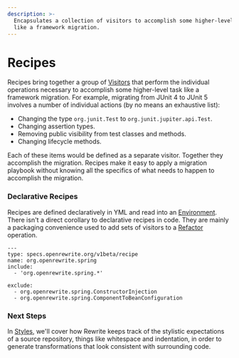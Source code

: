 ```yaml
---
description: >-
  Encapsulates a collection of visitors to accomplish some higher-level task
  like a framework migration.
---
```


# Recipes

Recipes bring together a group of [Visitors](visitor.md) that perform the individual operations necessary to accomplish some higher-level task like a framework migration. For example, migrating from JUnit 4 to JUnit 5 involves a number of individual actions \(by no means an exhaustive list\):

* Changing the type `org.junit.Test` to `org.junit.jupiter.api.Test`.
* Changing assertion types.
* Removing public visibility from test classes and methods.
* Changing lifecycle methods.

Each of these items would be defined as a separate visitor. Together they accomplish the migration. Recipes make it easy to apply a migration playbook without knowing all the specifics of what needs to happen to accomplish the migration.

### Declarative Recipes

Recipes are defined declaratively in YML and read into an [Environment](environment.md). There isn't a direct corollary to declarative recipes in code. They are mainly a packaging convenience used to add sets of visitors to a [Refactor ](refactor.md)operation.

```text
---
type: specs.openrewrite.org/v1beta/recipe
name: org.openrewrite.spring
include:
  - 'org.openrewrite.spring.*'

exclude:
  - org.openrewrite.spring.ConstructorInjection
  - org.openrewrite.spring.ComponentToBeanConfiguration
```

### Next Steps

In [Styles](styles.md), we'll cover how Rewrite keeps track of the stylistic expectations of a source repository, things like whitespace and indentation, in order to generate transformations that look consistent with surrounding code.

